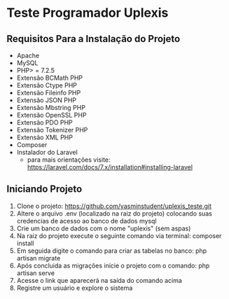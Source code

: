 # Teste Programador Uplexis

## Requisitos Para a Instalação do Projeto

* Apache
* MySQL
* PHP> = 7.2.5
* Extensão BCMath PHP
* Extensão Ctype PHP
* Extensão Fileinfo PHP
* Extensão JSON PHP
* Extensão Mbstring PHP 
* Extensão OpenSSL PHP
* Extensão PDO PHP
* Extensão Tokenizer PHP
* Extensão XML PHP
* Composer
* Instalador do Laravel
    * para mais orientações visite: https://laravel.com/docs/7.x/installation#installing-laravel
    
## Iniciando Projeto

1. Clone o projeto: https://github.com/yasminstudent/uplexis_teste.git
2. Altere o arquivo .env (localizado na raiz do projeto) colocando suas credencias de acesso ao banco de dados mysql
3. Crie um banco de dados com o nome "uplexis" (sem aspas)
4. Na raiz do projeto execute o seguinte comando via terminal: composer install
5. Em seguida digite o comando para criar as tabelas no banco: php artisan migrate
6. Após concluida as migrações inicie o projeto com o comando: php artisan serve
7. Acesse o link que aparecerá na saída do comando acima
8. Registre um usuário e explore o sistema
